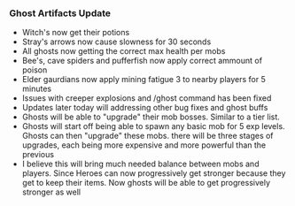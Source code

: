 ### Ghost Artifacts Update
- Witch's now get their potions
- Stray's arrows now cause slowness for 30 seconds
- All ghosts now getting the correct max health per mobs
- Bee's, cave spiders and pufferfish now apply correct ammount of poison
- Elder gaurdians now apply mining fatigue 3 to nearby players for 5 minutes
- Issues with creeper explosions and /ghost command has been fixed
- Updates later today will addressing other bug fixes and ghost buffs
- Ghosts will be able to "upgrade" their mob bosses. Similar to a tier list.
- Ghosts will start off being able to spawn any basic mob for 5 exp levels. Ghosts can then "upgrade" these mobs. there will be three stages of upgrades, each being more expensive and more powerful than the previous
- I believe this will bring much needed balance between mobs and players. Since Heroes can now progressively get stronger because they get to keep their items. Now ghosts will be able to get progressively stronger as well